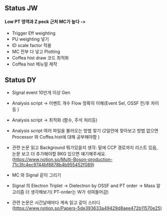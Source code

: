 ## Status JW 
#### Low PT 영역과 Z peck 근처 MC가 높다 ->   
 - Trigger Eff weighting 
 - PU weighting 넣기  
 - ID scale factor 적용  
 - MC 전부 다 넣고 Plotting  
 - Coffea hist draw 코드 최적화  
 - Coffea hist 메뉴얼 제작


## Status DY  
 - Signal event 10만개 이상 Gen  
 - Analysis script -> 이벤트 개수 Flow 정확히 이해(Event Sel, OSSF 전/후 차이 등 )  
 - Analysis script -> 최적화 (함수, 주석 처리등)  
 - Analysis script 여러 파일을 불러오는 방법 찾기 (2일안에 찾아보고 방법 없으면 Processor 와 Coffea.hist에 대해 공부해야함 )  
 - 관련 논문 읽고 Background 뭐가있을지 생각: 밑에 CCP 경로까지 리스트 있음, 논문 보고 더 추가해야할 BKG 있으면 얘기해주세요.  
 (https://www.notion.so/Multi-Boson-production-71c3fc4ec9744bf8878b4b955452f089)
 
 - MC 와 Signal 같이 그리기   
 - Signal 의 Electron Triplet -> Dielectron by OSSF and PT order -> Mass 알고리즘 더 생각해보기( PT-order는 W가 섞여들어감)  
 - 관련 논문은 시간날때마다 계속 읽고 같이 스터디(https://www.notion.so/Papers-5de393633a49429d8aee472b11570e25)
